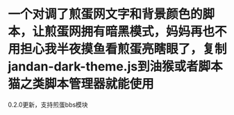 # 一个对调了煎蛋网文字和背景颜色的脚本，让煎蛋网拥有暗黑模式，妈妈再也不用担心我半夜摸鱼看煎蛋亮瞎眼了，复制jandan-dark-theme.js到油猴或者脚本猫之类脚本管理器就能使用
0.2.0更新，支持煎蛋bbs模块
